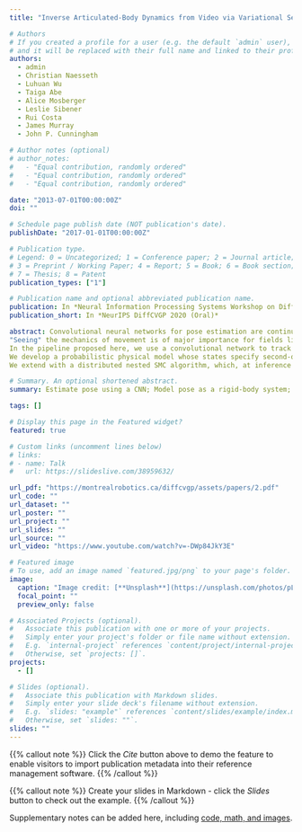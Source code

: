 ```yaml
---
title: "Inverse Articulated-Body Dynamics from Video via Variational Sequential Monte Carlo"

# Authors
# If you created a profile for a user (e.g. the default `admin` user), write the username (folder name) here
# and it will be replaced with their full name and linked to their profile.
authors:
  - admin
  - Christian Naesseth
  - Luhuan Wu
  - Taiga Abe
  - Alice Mosberger
  - Leslie Sibener
  - Rui Costa
  - James Murray
  - John P. Cunningham

# Author notes (optional)
# author_notes:
#   - "Equal contribution, randomly ordered"
#   - "Equal contribution, randomly ordered"
#   - "Equal contribution, randomly ordered"

date: "2013-07-01T00:00:00Z"
doi: ""

# Schedule page publish date (NOT publication's date).
publishDate: "2017-01-01T00:00:00Z"

# Publication type.
# Legend: 0 = Uncategorized; 1 = Conference paper; 2 = Journal article;
# 3 = Preprint / Working Paper; 4 = Report; 5 = Book; 6 = Book section;
# 7 = Thesis; 8 = Patent
publication_types: ["1"]

# Publication name and optional abbreviated publication name.
publication: In *Neural Information Processing Systems Workshop on Differentiable Computer Vision, Graphics, and Physics in Machine Learning (NeurIPS DiffCVGP 2020; Oral)*
publication_short: In *NeurIPS DiffCVGP 2020 (Oral)*

abstract: Convolutional neural networks for pose estimation are continuously improving in identifying joints of moving agents from video. However, state-of-the-art algorithms offer no insight into the underlying mechanics of articulated limbs. 
"Seeing" the mechanics of movement is of major importance for fields like neuroscience, studying how the brain controls movement, and engineering, e.g., using vision to correct for errors in the action of a robotic manipulator.
In the pipeline proposed here, we use a convolutional network to track joint positions, and embed these as the joints of a linked robotic manipulator.
We develop a probabilistic physical model whose states specify second-order rigid-body dynamics and the torques applied to each actuator. Observations are generated by mapping the joint angles through the forward kinematics function to Cartesian coordinates. For nonlinear state estimation and parameter learning, we build on variational Sequential Monte Carlo (SMC), a differentiable variant of the classical SMC method leveraging variational inference.
We extend with a distributed nested SMC algorithm, which, at inference time, wraps multiple independent SMC samplers within an outer-level importance sampler. We extract mechanical quantities from simulated data and newly acquired videos of mice and humans, offering a novel tool for studying e.g. biological motor control.

# Summary. An optional shortened abstract.
summary: Estimate pose using a CNN; Model pose as a rigid-body system; infer its angular dynamics AND the external torques acting on it using a new nested variant of VSMC.

tags: []

# Display this page in the Featured widget?
featured: true

# Custom links (uncomment lines below)
# links:
# - name: Talk
#   url: https://slideslive.com/38959632/

url_pdf: "https://montrealrobotics.ca/diffcvgp/assets/papers/2.pdf"
url_code: ""
url_dataset: ""
url_poster: ""
url_project: ""
url_slides: ""
url_source: ""
url_video: "https://www.youtube.com/watch?v=-DWp84JkY3E"

# Featured image
# To use, add an image named `featured.jpg/png` to your page's folder.
image:
  caption: "Image credit: [**Unsplash**](https://unsplash.com/photos/pLCdAaMFLTE)"
  focal_point: ""
  preview_only: false

# Associated Projects (optional).
#   Associate this publication with one or more of your projects.
#   Simply enter your project's folder or file name without extension.
#   E.g. `internal-project` references `content/project/internal-project/index.md`.
#   Otherwise, set `projects: []`.
projects:
  - []

# Slides (optional).
#   Associate this publication with Markdown slides.
#   Simply enter your slide deck's filename without extension.
#   E.g. `slides: "example"` references `content/slides/example/index.md`.
#   Otherwise, set `slides: ""`.
slides: ""
---
```


{{% callout note %}}
Click the _Cite_ button above to demo the feature to enable visitors to import publication metadata into their reference management software.
{{% /callout %}}

{{% callout note %}}
Create your slides in Markdown - click the _Slides_ button to check out the example.
{{% /callout %}}

Supplementary notes can be added here, including [code, math, and images](https://wowchemy.com/docs/writing-markdown-latex/).

